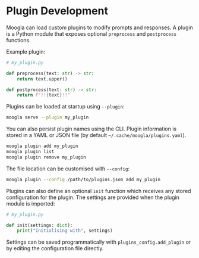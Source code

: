 # Plugin Development

Moogla can load custom plugins to modify prompts and responses. A plugin
is a Python module that exposes optional `preprocess` and `postprocess`
functions.

Example plugin:

```python
# my_plugin.py

def preprocess(text: str) -> str:
    return text.upper()

def postprocess(text: str) -> str:
    return f"!!{text}!!"
```

Plugins can be loaded at startup using `--plugin`:

```bash
moogla serve --plugin my_plugin
```

You can also persist plugin names using the CLI. Plugin information is stored in
a YAML or JSON file (by default `~/.cache/moogla/plugins.yaml`).

```bash
moogla plugin add my_plugin
moogla plugin list
moogla plugin remove my_plugin
```

The file location can be customised with `--config`:

```bash
moogla plugin --config /path/to/plugins.json add my_plugin
```

Plugins can also define an optional `init` function which receives any
stored configuration for the plugin. The settings are provided when the
plugin module is imported:

```python
# my_plugin.py

def init(settings: dict):
    print("initialising with", settings)
```

Settings can be saved programmatically with `plugins_config.add_plugin`
or by editing the configuration file directly.
